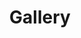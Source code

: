 ---
# add new images at static/assets/images/gallery
section_type: "gallery"
weight: 3

title: "Gallery"
description: "A collection of pictures from the research I have done so far"
---